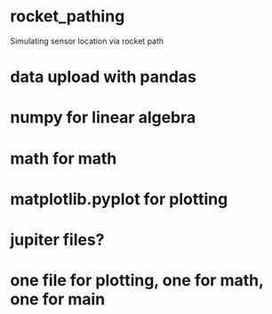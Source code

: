 # rocket_pathing
Simulating sensor location via rocket path
# data upload with pandas
# numpy for linear algebra
# math for math
# matplotlib.pyplot for plotting
# jupiter files?
# one file for plotting, one for math, one for main